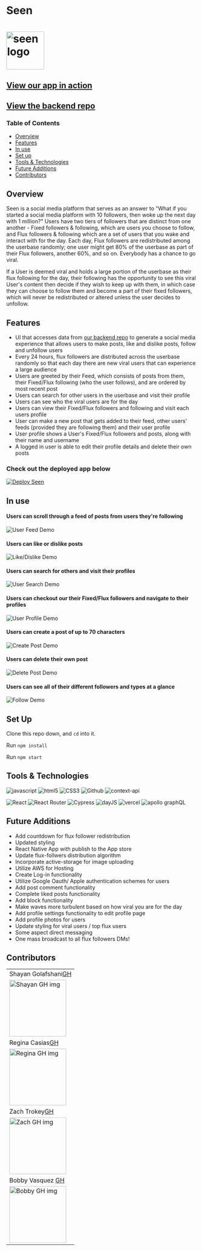 # Seen
<h1> <img src="https://user-images.githubusercontent.com/70605985/132547211-88e98808-a89a-4c66-ac04-5c4d25598e00.png" alt="seen logo"
width="100" height="auto"/>
</h1>

## [View our app in action](https://seen-ui-plain-react.vercel.app/) 
## [View the backend repo](https://github.com/seenteam/seen-be)

### Table of Contents
- [Overview](#overview)
- [Features](#features)
- [In use](#in-use)
- [Set up](#set-up)
- [Tools & Technologies](#tools--technologies)
- [Future Additions](#future-additions)
- [Contributors](#contributors)

## Overview

Seen is a social media platform that serves as an answer to "What if you started a social media platform with 10 followers, then woke up the next day with 1 million?" Users have two tiers of followers that are distinct from one another - Fixed followers & following, which are users you choose to follow, and Flux followers & following which are a set of users that you wake and interact with for the day. Each day, Flux followers are redistributed among the userbase randomly; one user might get 80% of the userbase as part of their Flux followers, another 60%, and so on. Everybody has a chance to go viral. 

If a User is deemed viral and holds a large portion of the userbase as their flux following for the day, their following has the opportunity to see this viral User's content then decide if they wish to keep up with them, in which case they can choose to follow them and become a part of their fixed followers, which will never be redistributed or altered unless the user decides to unfollow. 

## Features

- UI that accesses data from [our backend repo](https://github.com/seenteam/seen-be) to generate a social media experience that allows users to make posts, like and dislike posts, follow and unfollow users
- Every 24 hours, flux followers are distributed across the userbase randomly so that each day there are new viral users that can experience a large audience
- Users are greeted by their Feed, which consists of posts from them, their Fixed/Flux following (who the user follows), and are ordered by most recent post
- Users can search for other users in the userbase and visit their profile
- Users can see who the viral users are for the day
- Users can view their Fixed/Flux followers and following and visit each users profile
- User can make a new post that gets added to their feed, other users' feeds (provided they are following them) and their user profile
- User profile shows a User's Fixed/Flux followers and posts, along with their name and username
- A logged in user is able to edit their profile details and delete their own posts

### Check out the deployed app below 
[![Deploy Seen](https://vercel.com/button)](https://seen-ui-plain-react.vercel.app/)

## In use


#### Users can scroll through a feed of posts from users they're following
![User Feed Demo](https://media.giphy.com/media/oxAtlR0bNHwKhScFcO/giphy.gif?cid=790b7611d3f2f752a3a52ed14a3dfc8bce031a8bbada0ee2&rid=giphy.gif&ct=g)
<br/>

#### Users can like or dislike posts
![Like/Dislike Demo](https://media.giphy.com/media/kzioEhNutNQx8X21GL/giphy.gif?cid=790b7611c303bafb3b4a53d3f2a66e1d993361adafd93119&rid=giphy.gif&ct=g)
<br/>

#### Users can search for others and visit their profiles
![User Search Demo](https://media.giphy.com/media/TbYX0oHL375nbgz1tu/giphy.gif?cid=790b7611210823e9e66f1389958113ad92e62c0e71bb31a9&rid=giphy.gif&ct=g)
<br/>

#### Users can checkout our their Fixed/Flux followers and navigate to their profiles
![User Profile Demo](https://media.giphy.com/media/mEd7ARoWx4FdqoQjxt/giphy.gif?cid=790b761111818e598c377385688e462e7ddc65cb1be7269d&rid=giphy.gif&ct=g)
<br/>

#### Users can create a post of up to 70 characters
![Create Post Demo](https://media.giphy.com/media/xOhP4jlppd78Cl9gLa/giphy.gif?cid=790b76113373b9f400afe61e4bf53ce49f12c883c98fdef8&rid=giphy.gif&ct=g)
<br/>

#### Users can delete their own post
![Delete Post Demo](https://media.giphy.com/media/M1rJuMRTheGiOMobEm/giphy.gif?cid=790b761147fe148b237c237f089ea8a465df3674ddd161de&rid=giphy.gif&ct=g)
<br/>

#### Users can see all of their different followers and types at a glance
![Follow Demo](https://media.giphy.com/media/gxrbrSdkFx4JsIG3jb/giphy.gif?cid=790b7611e9829cbe0e3d09ee8ce0d09d2d0ec4f30b19fd67&rid=giphy.gif&ct=g)
<br/>

## Set Up

Clone this repo down, and `cd` into it.

Run `npm install`

Run `npm start`

## Tools & Technologies
<p align="left">
  <img src="https://img.shields.io/badge/javascript%20-%23323330.svg?&style=for-the-badge&logo=javascript&logoColor=%23F7DF1E" alt="javascript" />
  <img src="https://img.shields.io/badge/html5%20-%23E34F26.svg?&style=for-the-badge&logo=html5&logoColor=white" alt="html5"/>
  <img src="https://img.shields.io/badge/css3%20-%231572B6.svg?&style=for-the-badge&logo=css3&logoColor=white" alt="CSS3"/>
  <img src="https://img.shields.io/badge/GitHub-100000?style=for-the-badge&logo=github&logoColor=white" alt="Github" />
  <img src="https://img.shields.io/badge/Context%20API-%20-blue" alt="context-api" />
</p>
<p align="left">
  <img src="https://img.shields.io/badge/-React-cyan" alt="React" />
  <img src="https://img.shields.io/badge/-React%20Router-CA4245?logo=react-router" alt="React Router" />
  <img src="https://img.shields.io/badge/-Cypress-gray" alt="Cypress" />
  <img src="https://img.shields.io/badge/-dayJS-yellowgreen" alt="dayJS" />
  <img src="https://img.shields.io/badge/vercel-%23000000.svg?style=for-the-badge&logo=vercel&logoColor=white" alt="vercel" />
  <img src="https://img.shields.io/badge/-ApolloGraphQL-311C87?style=for-the-badge&logo=apollo-graphql" alt="apollo graphQL" />
</p>

## Future Additions
  - Add countdown for flux follower redistribution
  - Updated styling
  - React Native App with publish to the App store
  - Update flux-follwers distribution algorithm
  - Incorporate active-storage for image uploading
  - Utilize AWS for Hosting
  - Create Log-in functionality
  - Utilize Google Oauth/ Apple authentication schemes for users
  - Add post comment functionality
  - Complete liked posts functionality
  - Add block functionality
  - Make waves more turbulent based on how viral you are for the day
  - Add profile settings functionality to edit profile page
  - Add profile photos for users
  - Update styling for viral users / top flux users
  - Some aspect direct messaging
  - One mass broadcast to all flux followers DMs!

## Contributors
<table>
     <tr>
          <td>Shayan Golafshani<a href="https://github.com/shayan-golafshani">GH</td>
    </tr>
    
 <td><img src="https://avatars.githubusercontent.com/u/70605985?v=4" alt="Shayan GH img"
width="150" height="auto" /></td>
  </tr>
     <tr>
          <td>Regina Casias<a href="https://github.com/rcasias">GH</td>
    </tr>
    
 <td><img src="https://avatars.githubusercontent.com/u/54419240?v=4" alt="Regina GH img"
width="150" height="auto" /></td>
  </tr>
    <tr>
          <td>Zach Trokey<a href="https://github.com/ztrokey">GH</td>
    </tr>
    
 <td><img src="https://avatars.githubusercontent.com/u/20480167?v=4" alt="Zach GH img"
width="150" height="auto" /></td>
  </tr>
     <tr>
        <td> Bobby Vasquez <a href="https://github.com/hoomberto">GH</td>
    </tr>
    </tr>
    <td><img src="https://avatars.githubusercontent.com/u/78388491?v=4" alt="Bobby GH img"
 width="150" height="auto" /></td>
</table>



